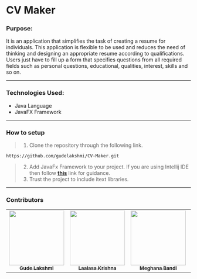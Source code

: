 # CV Maker

### Purpose:
It is an application that simplifies the task of creating a resume for individuals. This application is flexible to be used and reduces the need of thinking and designing an appropriate resume according to qualifications. Users just have to fill up a form that specifies questions from all required fields such as personal questions, educational, qualities, interest, skills and so on. 

***
### Technologies Used:
- Java Language
- JavaFX Framework
***
### How to setup
>1. Clone the repository through the following link.
```
https://github.com/gudelakshmi/CV-Maker.git
```
>2. Add JavaFx Framework to your project. If you are using Intellij IDE then follow **[this](https://www.jetbrains.com/help/idea/javafx.html)** link for guidance.
>3. Trust the project to include itext libraries.

***
### Contributors
<table>
  <tr>
    <td align="center"><a href="https://github.com/gudelakshmi"><img src="https://avatars.githubusercontent.com/u/76594886?v=4" width="150px;" alt=""/><br /><sub><b>Gude Lakshmi</b></sub></a></td>
    <td align="center"><a href="https://github.com/Laalasa"><img src="https://avatars.githubusercontent.com/u/76587137?v=4" width="150px;" alt=""/><br /><sub><b>Laalasa Krishna</b></sub></a></td>
    <td align="center"><a href="https://github.com/bandimeghana"><img src="https://avatars.githubusercontent.com/u/76590483?v=4" width="150px;" alt=""/><br /><sub><b>Meghana Bandi</b></sub></a></td>
    <td align="center"><a href="https://github.com/praneekshajayam"><img src="https://avatars.githubusercontent.com/u/76626052?v=4" width="150px;" alt=""/><br /><sub><b>Praneeksha Jayam</b></sub></a></td>
 </tr>
</table>
